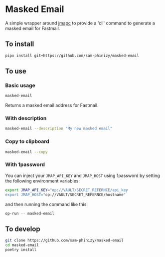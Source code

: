 # Masked Email

A simple wrapper around [jmapc](https://pypi.org/project/jmapc/) to provide a 'cli' command to generate a masked email
for Fastmail.

## To install

```bash
pipx install git+https://github.com/sam-phinizy/masked-email
```

## To use

### Basic usage
```bash
masked-email
```
Returns a masked email address for Fastmail.

### With description
```bash
masked-email --description "My new masked email"
```

### Copy to clipboard
```bash
masked-email --copy
```
### With 1password

You can inject your `JMAP_API_KEY` and `JMAP_HOST` using 1password by setting the following environment variables:

```bash
export JMAP_API_KEY="op://VAULT/SECRET_REFERNCE/api_key
export JMAP_HOST="op://VAULT/SECRET_REFERNCE/hostname"
```
and then running the command like this:

```bash
op-run -- masked-email
```



## To develop

```bash
git clone https://github.com/sam-phinizy/masked-email
cd masked-email
poetry install
```
